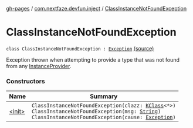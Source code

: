 [gh-pages](../../index.md) / [com.nextfaze.devfun.inject](../index.md) / [ClassInstanceNotFoundException](./index.md)

# ClassInstanceNotFoundException

`class ClassInstanceNotFoundException : `[`Exception`](https://kotlinlang.org/api/latest/jvm/stdlib/kotlin/-exception/index.html) [(source)](https://github.com/NextFaze/dev-fun/tree/master/devfun-annotations/src/main/java/com/nextfaze/devfun/inject/InstanceProvider.kt#L62)

Exception thrown when attempting to provide a type that was not found from any [InstanceProvider](../-instance-provider/index.md).

### Constructors

| Name | Summary |
|---|---|
| [&lt;init&gt;](-init-.md) | `ClassInstanceNotFoundException(clazz: `[`KClass`](https://kotlinlang.org/api/latest/jvm/stdlib/kotlin.reflect/-k-class/index.html)`<*>)`<br>`ClassInstanceNotFoundException(msg: `[`String`](https://kotlinlang.org/api/latest/jvm/stdlib/kotlin/-string/index.html)`)`<br>`ClassInstanceNotFoundException(cause: `[`Exception`](https://kotlinlang.org/api/latest/jvm/stdlib/kotlin/-exception/index.html)`)` |

